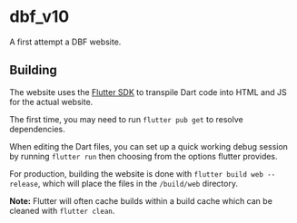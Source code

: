 # dbf_v10

A first attempt a DBF website.

## Building

The website uses the [Flutter SDK](https://flutter.dev/) to transpile Dart code
into HTML and JS for the actual website.
    
The first time, you may need to run `flutter pub get` to resolve dependencies.
    
When editing the Dart files, you can set up a quick working debug session by
running `flutter run` then choosing from the options flutter provides.
    
For production, building the website is done with `flutter build web --release`, 
which will place the files in the `/build/web` directory.
    
**Note:** Flutter will often cache builds within a build cache which can be 
cleaned with `flutter clean`.
